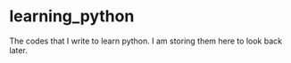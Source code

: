 # learning_python
The codes that I write to learn python. I am storing them here to look back later.
